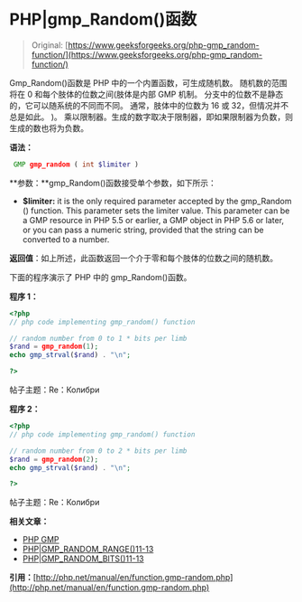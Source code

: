 # PHP|gmp_Random()函数

> Original: [https://www.geeksforgeeks.org/php-gmp_random-function/](https://www.geeksforgeeks.org/php-gmp_random-function/)

Gmp_Random()函数是 PHP 中的一个内置函数，可生成随机数。 随机数的范围将在 0 和每个肢体的位数之间(肢体是内部 GMP 机制。 分支中的位数不是静态的，它可以随系统的不同而不同。 通常，肢体中的位数为 16 或 32，但情况并不总是如此。 )。 乘以限制器。生成的数字取决于限制器，即如果限制器为负数，则生成的数也将为负数。

**语法：**

```php
 GMP gmp_random ( int $limiter )

```

**参数：**gmp_Random()函数接受单个参数，如下所示：

*   **$limiter:** it is the only required parameter accepted by the gmp_Random () function. This parameter sets the limiter value. This parameter can be a GMP resource in PHP 5.5 or earlier, a GMP object in PHP 5.6 or later, or you can pass a numeric string, provided that the string can be converted to a number.

**返回值**：如上所述，此函数返回一个介于零和每个肢体的位数之间的随机数。

下面的程序演示了 PHP 中的 gmp_Random()函数。

**程序 1：**

```php
<?php
// php code implementing gmp_random() function

// random number from 0 to 1 * bits per limb
$rand = gmp_random(1); 
echo gmp_strval($rand) . "\n";

?>
```

帖子主题：Re：Колибри

**程序 2：**

```php
<?php
// php code implementing gmp_random() function

// random number from 0 to 2 * bits per limb
$rand = gmp_random(2); 
echo gmp_strval($rand) . "\n";

?>
```

帖子主题：Re：Колибри

**相关文章：**

*   [PHP GMP](https://www.geeksforgeeks.org/tag/php-gmp/)
*   [PHP|GMP_RANDOM_RANGE()11-13](https://www.geeksforgeeks.org/php-gmp_random_range-function/)
*   [PHP|GMP_RANDOM_BITS()11-13](https://www.geeksforgeeks.org/php-gmp_random_bits-function/)

**引用：**[http://php.net/manual/en/function.gmp-random.php](http://php.net/manual/en/function.gmp-random.php)